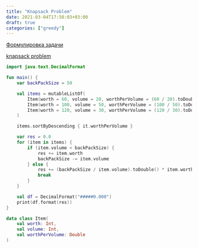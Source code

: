 ```yaml
---
title: "Knapsack Problem"
date: 2021-03-04T17:58:03+03:00
draft: true
categories: ["greedy"]
---
```


[Формулировка задачи](https://neerc.ifmo.ru/wiki/index.php?title=%D0%97%D0%B0%D0%B4%D0%B0%D1%87%D0%B0_%D0%BE_%D1%80%D1%8E%D0%BA%D0%B7%D0%B0%D0%BA%D0%B5)

[knapsack problem](https://github.com/solairerove/algs4-leprosorium/blob/master/src/main/kotlin/com/github/solairerove/algs4/leprosorium/greedy/KnapsackProblem.kt)

```kotlin
import java.text.DecimalFormat

fun main() {
    var backPackSize = 50

    val items = mutableListOf(
        Item(worth = 60, volume = 20, worthPerVolume = (60 / 20).toDouble()),
        Item(worth = 100, volume = 50, worthPerVolume = (100 / 50).toDouble()),
        Item(worth = 120, volume = 30, worthPerVolume = (120 / 30).toDouble())
    )

    items.sortByDescending { it.worthPerVolume }

    var res = 0.0
    for (item in items) {
        if (item.volume < backPackSize) {
            res += item.worth
            backPackSize -= item.volume
        } else {
            res += (backPackSize / item.volume).toDouble() * item.worth.toDouble()
            break
        }
    }

    val df = DecimalFormat("#####0.000")
    print(df.format(res))
}

data class Item(
    val worth: Int,
    val volume: Int,
    val worthPerVolume: Double
)
```
